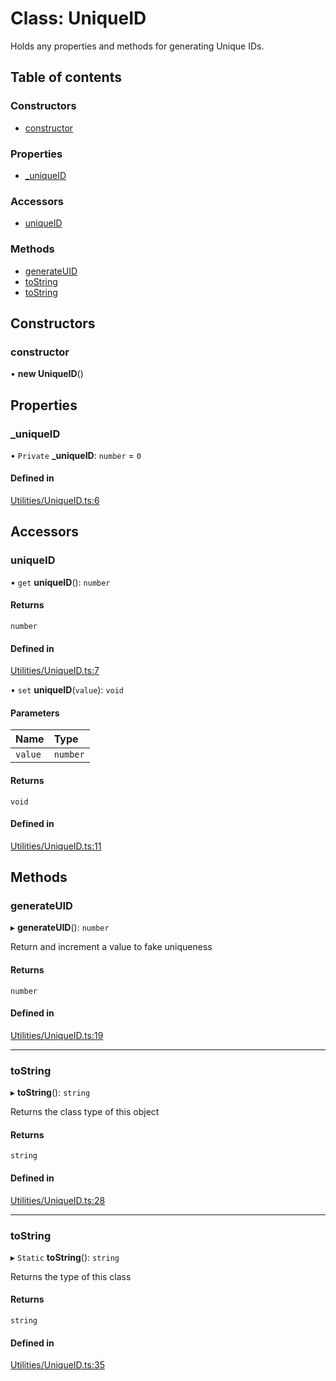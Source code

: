 # Class: UniqueID

Holds any properties and methods for generating Unique IDs.

## Table of contents

### Constructors

- [constructor](../wiki/UniqueID#constructor)

### Properties

- [\_uniqueID](../wiki/UniqueID#_uniqueid)

### Accessors

- [uniqueID](../wiki/UniqueID#uniqueid)

### Methods

- [generateUID](../wiki/UniqueID#generateuid)
- [toString](../wiki/UniqueID#tostring)
- [toString](../wiki/UniqueID#tostring)

## Constructors

### constructor

• **new UniqueID**()

## Properties

### \_uniqueID

• `Private` **\_uniqueID**: `number` = `0`

#### Defined in

[Utilities/UniqueID.ts:6](https://github.com/JFenlonWork/MooD-Custom-CodeBase-Babel-Ts/blob/ffa4621/Code/src/Utilities/UniqueID.ts#L6)

## Accessors

### uniqueID

• `get` **uniqueID**(): `number`

#### Returns

`number`

#### Defined in

[Utilities/UniqueID.ts:7](https://github.com/JFenlonWork/MooD-Custom-CodeBase-Babel-Ts/blob/ffa4621/Code/src/Utilities/UniqueID.ts#L7)

• `set` **uniqueID**(`value`): `void`

#### Parameters

| Name | Type |
| :------ | :------ |
| `value` | `number` |

#### Returns

`void`

#### Defined in

[Utilities/UniqueID.ts:11](https://github.com/JFenlonWork/MooD-Custom-CodeBase-Babel-Ts/blob/ffa4621/Code/src/Utilities/UniqueID.ts#L11)

## Methods

### generateUID

▸ **generateUID**(): `number`

Return and increment a value to fake uniqueness

#### Returns

`number`

#### Defined in

[Utilities/UniqueID.ts:19](https://github.com/JFenlonWork/MooD-Custom-CodeBase-Babel-Ts/blob/ffa4621/Code/src/Utilities/UniqueID.ts#L19)

___

### toString

▸ **toString**(): `string`

Returns the class type of this object

#### Returns

`string`

#### Defined in

[Utilities/UniqueID.ts:28](https://github.com/JFenlonWork/MooD-Custom-CodeBase-Babel-Ts/blob/ffa4621/Code/src/Utilities/UniqueID.ts#L28)

___

### toString

▸ `Static` **toString**(): `string`

Returns the type of this class

#### Returns

`string`

#### Defined in

[Utilities/UniqueID.ts:35](https://github.com/JFenlonWork/MooD-Custom-CodeBase-Babel-Ts/blob/ffa4621/Code/src/Utilities/UniqueID.ts#L35)
